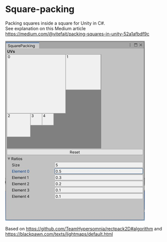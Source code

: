 # Square-packing
 Packing squares inside a square for Unity in C#.<br>
 See explanation on this Medium article https://medium.com/@vitefait/packing-squares-in-unity-52a1afbdf9c

![Preview](preview.jpg)

Based on
https://github.com/TeamHypersomnia/rectpack2D#algorithm
and
https://blackpawn.com/texts/lightmaps/default.html
